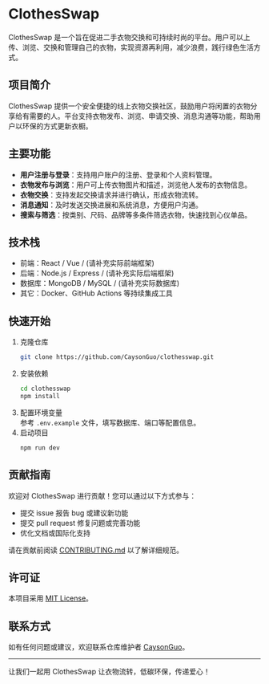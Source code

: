 # ClothesSwap

ClothesSwap 是一个旨在促进二手衣物交换和可持续时尚的平台。用户可以上传、浏览、交换和管理自己的衣物，实现资源再利用，减少浪费，践行绿色生活方式。

## 项目简介

ClothesSwap 提供一个安全便捷的线上衣物交换社区，鼓励用户将闲置的衣物分享给有需要的人。平台支持衣物发布、浏览、申请交换、消息沟通等功能，帮助用户以环保的方式更新衣橱。

## 主要功能

- **用户注册与登录**：支持用户账户的注册、登录和个人资料管理。
- **衣物发布与浏览**：用户可上传衣物图片和描述，浏览他人发布的衣物信息。
- **衣物交换**：支持发起交换请求并进行确认，形成衣物流转。
- **消息通知**：及时发送交换进展和系统消息，方便用户沟通。
- **搜索与筛选**：按类别、尺码、品牌等多条件筛选衣物，快速找到心仪单品。

## 技术栈

- 前端：React / Vue / (请补充实际前端框架)
- 后端：Node.js / Express / (请补充实际后端框架)
- 数据库：MongoDB / MySQL / (请补充实际数据库)
- 其它：Docker、GitHub Actions 等持续集成工具

## 快速开始

1. 克隆仓库
    ```bash
    git clone https://github.com/CaysonGuo/clothesswap.git
    ```
2. 安装依赖  
    ```bash
    cd clothesswap
    npm install
    ```
3. 配置环境变量  
    参考 `.env.example` 文件，填写数据库、端口等配置信息。
4. 启动项目  
    ```bash
    npm run dev
    ```

## 贡献指南

欢迎对 ClothesSwap 进行贡献！您可以通过以下方式参与：

- 提交 issue 报告 bug 或建议新功能
- 提交 pull request 修复问题或完善功能
- 优化文档或国际化支持

请在贡献前阅读 [CONTRIBUTING.md](CONTRIBUTING.md) 以了解详细规范。

## 许可证

本项目采用 [MIT License](LICENSE)。

## 联系方式

如有任何问题或建议，欢迎联系仓库维护者 [CaysonGuo](https://github.com/CaysonGuo)。

---

让我们一起用 ClothesSwap 让衣物流转，低碳环保，传递爱心！
